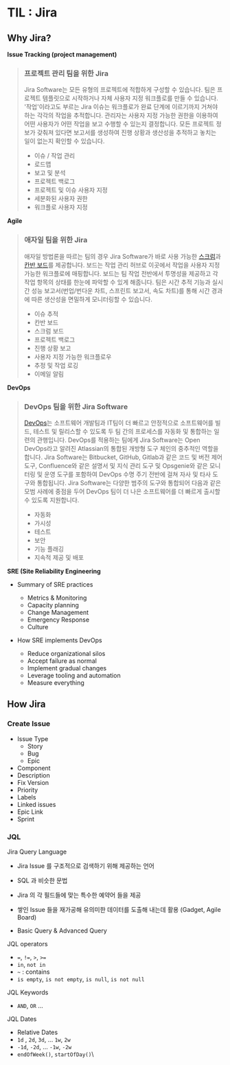 # TIL : Jira

## Why Jira?

**Issue Tracking (project management)**

>### 프로젝트 관리 팀을 위한 Jira
>
>Jira Software는 모든 유형의 프로젝트에 적합하게 구성할 수 있습니다. 팀은 프로젝트 템플릿으로 시작하거나 자체 사용자 지정 워크플로를 만들 수 있습니다. '작업'이라고도 부르는 Jira 이슈는 워크플로가 완료 단계에 이르기까지 거쳐야 하는 각각의 작업을 추적합니다. 관리자는 사용자 지정 가능한 권한을 이용하여 어떤 사용자가 어떤 작업을 보고 수행할 수 있는지 결정합니다. 모든 프로젝트 정보가 갖춰져 있다면 보고서를 생성하여 진행 상황과 생산성을 추적하고 놓치는 일이 없는지 확인할 수 있습니다.
>
>- 이슈 / 작업 관리
>- 로드맵
>- 보고 및 분석
>- 프로젝트 백로그
>- 프로젝트 및 이슈 사용자 지정
>- 세분화된 사용자 권한
>- 워크플로 사용자 지정

**Agile**

>### 애자일 팀을 위한 Jira
>
>애자일 방법론을 따르는 팀의 경우 Jira Software가 바로 사용 가능한 [스크럼](https://www.atlassian.com/ko/software/jira/features/scrum-boards)과 [칸반 보드](https://www.atlassian.com/ko/agile/kanban/boards)를 제공합니다. 보드는 작업 관리 허브로 이곳에서 작업을 사용자 지정 가능한 워크플로에 매핑합니다. 보드는 팀 작업 전반에서 투명성을 제공하고 각 작업 항목의 상태를 한눈에 파악할 수 있게 해줍니다. 팀은 시간 추적 기능과 실시간 성능 보고서(번업/번다운 차트, 스프린트 보고서, 속도 차트)를 통해 시간 경과에 따른 생산성을 면밀하게 모니터링할 수 있습니다.
>
>- 이슈 추적
>- 칸반 보드
>- 스크럼 보드 
>- 프로젝트 백로그
>- 진행 상황 보고 
>- 사용자 지정 가능한 워크플로우
>- 추정 및 작업 로깅
>- 이메일 알림

**DevOps**

>### DevOps 팀을 위한 Jira Software
>
>[DevOps](https://www.atlassian.com/ko/devops)는 소프트웨어 개발팀과 IT팀이 더 빠르고 안정적으로 소프트웨어를 빌드, 테스트 및 릴리스할 수 있도록 두 팀 간의 프로세스를 자동화 및 통합하는 일련의 관행입니다. DevOps를 적용하는 팀에게 Jira Software는 Open DevOps라고 알려진 Atlassian의 통합된 개방형 도구 체인의 중추적인 역할을 합니다. Jira Software는 Bitbucket, GitHub, Gitlab과 같은 코드 및 버전 제어 도구, Confluence와 같은 설명서 및 지식 관리 도구 및 Opsgenie와 같은 모니터링 및 운영 도구를 포함하여 DevOps 수명 주기 전반에 걸쳐 자사 및 타사 도구와 통합됩니다. Jira Software는 다양한 범주의 도구와 통합되어 다음과 같은 모범 사례에 중점을 두어 DevOps 팀이 더 나은 소프트웨어를 더 빠르게 출시할 수 있도록 지원합니다.
>
>- 자동화
>- 가시성
>- 테스트
>- 보안
>- 기능 플래깅
>- 지속적 제공 및 배포 

**SRE (Site Reliability Engineering**

- Summary of SRE practices
  - Metrics & Monitoring
  - Capacity planning
  - Change Management
  - Emergency Response 
  - Culture

- How SRE implements DevOps
  - Reduce organizational silos
  - Accept failure as normal
  - Implement gradual changes
  - Leverage tooling and automation
  - Measure everything

## How Jira

### Create Issue

- Issue Type 
  - Story
  - Bug
  - Epic
- Component 
- Description
- Fix Version
- Priority
- Labels 
- Linked issues 
- Epic Link 
- Sprint

### JQL

Jira Query Language

- Jira Issue 를 구조적으로 검색하기 위해 제공하는 언어
- SQL 과 비슷한 문법
- Jira 의 각 필드들에 맞는 특수한 예약어 들을 제공
- 쌓인 Issue 들을 재가공해 유의미한 데이터를 도출해 내는데 활용 (Gadget, Agile Board)

- Basic Query & Advanced Query 

JQL operators

- `=`, `!=`, `>`, `>=`
- `in`, `not in`
- `~` : contains 
- `is empty`, `is not empty`, `is null`, `is not null`

JQL Keywords

- `AND`, `OR` ... 

JQL Dates

- Relative Dates
- `1d` , `2d`, `3d`, ... `1w`, `2w`
- `-1d`, `-2d`, ... `-1w`, `-2w`
- `endOfWeek()`, `startOfDay()`\
